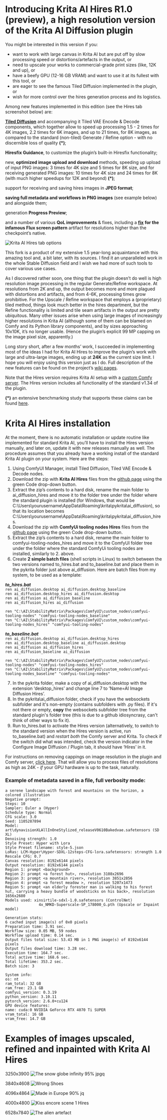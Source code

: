 # Introducing Krita AI Hires R1.0 (preview), a high resolution version of the Krita AI Diffusion plugin

You might be interested in this version if you:  
 

- want to work with large canvas in Krita AI but are put off by slow processing speed or distortions/artefacts in the output, or   
- need to upscale your works to commercial-grade print sizes (like, 12K and up), or   
- have a beefy GPU (12-16 GB VRAM) and want to use it at its fullest with this tool, or  
- are eager to see the famous Tiled Diffusion implemented in the plugin, or  
- wish for more control over the hires generation process and its logistics.

Among new features implemented in this edition (see the Hires tab screenshot below) are: 

[**Tiled Diffusion**](https://github.com/shiimizu/ComfyUI-TiledDiffusion) and accompanying it Tiled VAE Encode & Decode components, which together allow to speed up processing 1.5 \- 2 times for 4K images, 2.2 times for 6K images, and up to 21 times, for 8K images, as compared to the standard (non-tiled) Generate / Refine option \- with no discernible loss of quality **(\*)**;   

**Hiresfix Guidance**, to customize the plugin’s built-in Hiresfix functionality;

new, **optimized image upload and download** methods, speeding up upload of input PNG images: 3 times for 4K size and 5 times for 8K size, and for receiving generated PNG images: 10 times for 4K size and 24 times for 8K (with much higher speedups for 12K and beyond) **(\*)**; 

support for receiving and saving hires images in **JPEG format**;

**saving full metadata and workflows in PNG images** (see example below) and alongside them;

generation **Progress Preview**;

and a number of various **QoL improvements** & fixes, including a [**fix**](https://github.com/minsky91/krita-ai-diffusion/wiki/5.-Hiresfix-Guidance:-a-few-examples#fixing-hiresfix-for-flux) **for the infamous Flux screen pattern** artifact for resolutions higher than the checkpoint’s native.

![Krita AI Hires tab options](https://github.com/user-attachments/assets/7c482251-b4b7-4b73-95c4-eab458f6b78a)
 
This fork is a product of my extensive 1.5 year-long acquaintance with this amazing tool and, a bit later, with its sources. I find it an unparalleled work in the whole Stable Diffusion field and I wish we had more of such tools to cover various use cases. 

As I discovered rather soon, one thing that the plugin doesn’t do well is high resolution image processing in the regular Generate/Refine workspace. At resolutions from 2K and up, the output becomes more and more plagued with distortions and artifacts, and from 4-6K, processing times grow prohibitive. For the Upscale / Refine workspace that employs a (proprietary) tiled method, things look much better in the hires department, but the Refine functionality is limited and tile seam artifacts in the output are pretty ubiquitous. Many other issues arise when using large images of increasingly higher resolutions in Krita AI (although some of them can be blamed on Comfy and its Python library components), and by sizes approaching 10x10K, it’s no longer usable. (Hence the plugin’s explicit 99 MP capping on the image pixel size, apparently.)

Long story short, after a few months’ work, I succeeded in implementing most of the ideas I had for Krita AI Hires to improve the plugin’s work with large and ultra-large images, ending up at **24K** as the current size limit. I hope you will enjoy using this version just as I do. Full description of the new features can be found on the project’s [wiki pages](https://github.com/minsky91/krita-ai-diffusion/wiki/1.-Krita-AI-Hires-tab-options). 

Note that the Hires version requires Krita AI setup with a [custom Comfy server](https://docs.interstice.cloud/comfyui-setup/). The Hires version includes all functionality of the standard v1.34 of the plugin.

**(\*)** an extensive benchmarking study that supports these claims can be found [here](https://github.com/minsky91/krita-ai-diffusion/wiki/2.-Upscaling-and-refining-from-1K-to-24K-with-Krita-AI-Hires).

# Krita AI Hires installation 

At the moment, there is no automatic installation or update routine like implemented for standard Krita AI, you’ll have to install the Hires version manually, and later on, update it with new releases manually as well. The procedure assumes that you already have a working install of the standard Krita AI plugin on your system. Here are the steps:

1. Using ComfyUI Manager, install Tiled Diffusion, Tiled VAE Encode & Decode nodes.  
2. Download the zip with **Krita AI Hires** files from the [github page](https://github.com/minsky91/krita-ai-diffusion) using the green Code drop-down button.  
3. Extract the zip’s contents to a hard disk, rename the main folder to ai\_diffusion\_hires and move it to the folder tree under the folder where the standard plugin is installed (for Windows, that would be C:\\Users\\yourusername\\AppData\\Roaming\\krita\\pykrita\\ai\_diffusion), so that its location becomes C:\\Users\\yourusername\\AppData\\Roaming\\krita\\pykrita\\ai\_diffusion\_hires.  
4. Download the zip with **ComfyUi tooling nodes Hires** files from the [github page](https://github.com/minsky91/comfyui-tooling-nodes) using the green Code drop-down button.  
5. Extract the zip’s contents to a hard disk, rename the main folder to comfyui-tooling-nodes\_hires and move it to the ComfyUI folder tree under the folder where the standard ComfyUi tooling nodes are installed, similarly to 2\. above.  
6. Create **2 simple batch files** (shell scripts in Linux) to switch between the two versions named to\_hires.bat and to\_baseline.bat and place them in the pykrita folder just above ai\_diffusion. Here are batch files from my system, to be used as a template:

***to\_hires.bat***  
`ren ai_diffusion.desktop ai_diffusion.desktop_baseline`  
`ren ai_diffusion.desktop_hires ai_diffusion.desktop`  
`ren ai_diffusion ai_diffusion_baseline`  
`ren ai_diffusion_hires ai_diffusion`  

`ren "C:\AI\StabilityMatrix\Packages\ComfyUI\custom_nodes\comfyui-tooling-nodes" "comfyui-tooling-nodes_baseline"`    
`ren "C:\AI\StabilityMatrix\Packages\ComfyUI\custom_nodes\comfyui-tooling-nodes_hires" "comfyui-tooling-nodes"`  

***to\_baseline.bat***  
`ren ai_diffusion.desktop ai_diffusion.desktop_hires`  
`ren ai_diffusion.desktop_baseline ai_diffusion.desktop`    
`ren ai_diffusion ai_diffusion_hires`   
`ren ai_diffusion_baseline ai_diffusion`

`ren "C:\AI\StabilityMatrix\Packages\ComfyUI\custom_nodes\comfyui-tooling-nodes" "comfyui-tooling-nodes_hires"`  
`ren "C:\AI\StabilityMatrix\Packages\ComfyUI\custom_nodes\comfyui-tooling-nodes_baseline" "comfyui-tooling-nodes"`

7. In the pykrita folder, make a copy of ai\_diffusion.desktop with the extension ‘desktop\_hires’ and change line 7 to ’Name=AI Image Diffusion Hires’. 
8. In the pykrita\ai_diffusion folder, check if you have the websockets subfolder and it's non-empty (contains subfolders with .py files). If it's not there or empty, **copy** the websockets subfolder tree from the standard plugin's folder tree (this is due to a github idiosyncrasy, can't think of other ways to fix it).  
9. Run to\_hires.bat to activate the Hires version (alternatively, to switch to the standard version when the Hires version is active, run to\_baseline.bat) and *restart both* the Comfy server and Krita. To check if the switch did what was intended, check the version indicator in the Configure Image Diffusion / Plugin tab, it should have ‘Hires’ in it. 

For instructions on removing cappings on image resolution in the plugin and Comfy server, [click here](https://github.com/minsky91/krita-ai-diffusion/wiki/6.-How-to-remove-size-cappings-on-high-resolution-images-in-ComfyUI-and-Krita-AI). That will allow you to process files of resolutions as high as 24K \- *if* your GPU hardware is up to the task, naturally.

### Example of metadata saved in a file, full verbosity mode:

`a serene landscape with forest and mountains on the horizon, a  colored illustration`  
`Negative prompt:`     
`Steps: 10`  
`Sampler: Euler a (Hyper)`    
`Schedule type: Normal`  
`CFG scale: 3.0`  
`Seed: 1105287894`    
`Model: art\dynavisionXLAllInOneStylized_releaseV0610Bakedvae.safetensors (SD XL)`  
`Denoising strength: 1.0`  
`Style Preset: Hyper with Lora`    
`Style Preset filename: style-5.json`    
`LoRas: LCM-Hyper\Hyper-SDXL-12steps-CFG-lora.safetensors: strength 1.0`   
`Rescale CFG: 0.7`  
`Canvas resolution: 8192x6144 pixels`    
`Output resolution: 8192x6144 pixels`    
`Region 1: prompt <background>`  
`Region 2: prompt <a forest hut>, resolution 3108x2696`  
`Region 3: prompt <a mountain river>, resolution 3851x2856`  
`Region 4: prompt <a forest meadow >, resolution 5207x1473`  
`Region 5: prompt <an elderly forester man is walking to his forest hut, carrying a heavy bundle of woodsticks on his back>, resolution 1656x2680`  
`Models used: xinsirtile-sdxl-1.0.safetensors (ControlNet)`  
`               4x_NMKD-Superscale-SP_178000_G.pth (Upscale or Inpaint model)`

`Generation stats:`  
`6 cached input image(s) of 0x0 pixels`  
`Preparation time: 3.91 sec.`  
`Workflow size: 0.05 MB, 59 nodes`  
`Workflow upload time: 0.14 sec.`  
`Output files total size: 53.43 MB in 1 PNG image(s) of 8192x6144 pixels`  
`Output files download time: 3.28 sec.`  
`Execution time: 164.7 sec.`  
`Total active time: 168.6 sec.`  
`Total lifetime: 353.2 sec.`  
`Batch size: 3`

`System info:`  
`os: nt`  
`ram_total: 32 GB`  
`ram_free: 23.1 GB`  
`comfyui_version: 0.3.19`  
`python_version: 3.10.11`   
`pytorch_version: 2.6.0+cu124`  
`GPU device features:`  
`name: cuda:0 NVIDIA GeForce RTX 4070 Ti SUPER`  
`vram_total: 16 GB`  
`vram_free: 14.7 GB`


# Examples of images upscaled, refined and inpainted with Krita AI Hires

3250x3900
![The snow globe infinity 95% jpgq](https://github.com/user-attachments/assets/b2fc4095-7dbb-45a5-88c8-c132c510120f)

3840x4608
![Wrong Shoes](https://github.com/user-attachments/assets/57a694d1-38df-4a43-a0d7-241512ed03a4)

4096x4864
![Made in Europe 90% jq](https://github.com/user-attachments/assets/85f904cf-b0e0-4e26-b566-36ccece5ebe9)

4000x4800
![Kiss encore scene 1 Hires](https://github.com/user-attachments/assets/9cda7369-7997-46df-ba14-c53121822a31)

6528x7840
![The alien artefact](https://github.com/user-attachments/assets/b44df65e-5db7-4c4c-be81-ce59130ac354)

